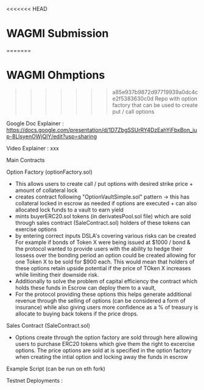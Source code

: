 <<<<<<< HEAD
# WAGMI Submission 
=======
# WAGMI Ohmptions
>>>>>>> a85e937b9872d97719939a0dc4ce2f5383630c0d
Repo with option factory that can be used to create put / call options  

Google Doc Explainer : https://docs.google.com/presentation/d/1D7ZbgSSUrRY4DzEahYiFbxBon_iup-8LlsyenOWjQlY/edit?usp=sharing

Video Explainer : xxx

Main Contracts 

Option Factory (optionFactory.sol)
- This allows users to create call / put options with desired strike price + amount of collateral lock 
- creates contract following "OptionVaultSimple.sol" pattern -> this has collateral locked in escrow as needed if options are executed + can also allocated lock funds to a vault to earn yield
- mints buyerERC20.sol tokens (in derivatesPool.sol file) which are sold through sales contract (SaleContract.sol) holders of these tokens can exercise options
- by entering correct inputs DSLA's covering various risks can be created 
For example if bonds of Token X were being issued at $1000 / bond & the protocol wanted to provide users with the ability to hedge their lossess over the bonding period an option could be created allowing for one Token X to be sold for $900 each. This would mean that holders of these options retain upside potential if the price of TOken X increases while limiting their downside risk.   
- Additionally to solve the problem of capital efficiency the contract which holds these funds in Escrow can deploy them to a vault, 
- For the protocol providing these options this helps generate additional revenue through the selling of options (can be considered a form of insurance) while also giving users more confidence as a % of treasury is allocate to buying back tokens if the price drops.

Sales Contract (SaleContract.sol)
- Options create through the option factory are sold through here allowing users to purchase ERC20 tokens which give them the right to excercise options. The price options are sold at is specified in the option factory when creating the intial option and locking away the funds in escrow 

Example Script (can be run on eth fork)

Testnet Deployments : 

